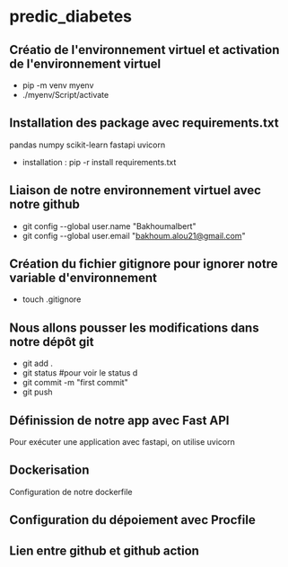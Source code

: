 # predic_diabetes

## Créatio de l'environnement virtuel et activation de l'environnement virtuel

- pip -m venv myenv
- ./myenv/Script/activate

## Installation des package avec requirements.txt

pandas
numpy
scikit-learn
fastapi
uvicorn

- installation : pip -r install requirements.txt

## Liaison de notre environnement virtuel avec notre github

- git config --global user.name "Bakhoumalbert"
- git config --global user.email "bakhoum.alou21@gmail.com"

## Création du fichier gitignore pour ignorer notre variable d'environnement

- touch .gitignore

## Nous allons pousser les modifications dans notre dépôt git

- git add .
- git status #pour voir le status d
- git commit -m "first commit"
- git push

## Définission de notre app avec Fast API

Pour exécuter une application avec fastapi, on utilise uvicorn

## Dockerisation

Configuration de notre dockerfile

## Configuration du dépoiement avec Procfile

## Lien entre github et github action

